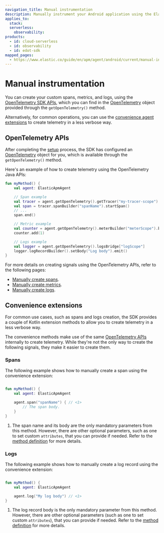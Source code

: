 ```yaml
---
navigation_title: Manual instrumentation
description: Manually instrument your Android application using the Elastic Distribution of OpenTelemetry Android.
applies_to:
  stack:
  serverless:
    observability:
products:
  - id: cloud-serverless
  - id: observability
  - id: edot-sdk
mapped_pages:
  - https://www.elastic.co/guide/en/apm/agent/android/current/manual-instrumentation.html
---
```


# Manual instrumentation

You can create your custom spans, metrics, and logs, using the [OpenTelemetry SDK APIs](https://opentelemetry.io/docs/languages/java/api/#opentelemetry-api), which you can find in the [OpenTelemetry](https://www.javadoc.io/doc/io.opentelemetry/opentelemetry-api/latest/io/opentelemetry/api/OpenTelemetry.html) object provided through the `getOpenTelemetry()` method. 

Alternatively, for common operations, you can use the [convenience agent extensions](#convenience-extensions) to create telemetry in a less verbose way.

## OpenTelemetry APIs

After completing the [setup](getting-started.md) process, the SDK has configured an [OpenTelemetry](https://www.javadoc.io/doc/io.opentelemetry/opentelemetry-api/latest/io/opentelemetry/api/OpenTelemetry.html) object for you, which is available through the `getOpenTelemetry()` method. 

Here's an example of how to create telemetry using the OpenTelemetry Java APIs:

```kotlin
fun myMethod() {
    val agent: ElasticApmAgent

    // Span example
    val tracer = agent.getOpenTelemetry().getTracer("my-tracer-scope")
    val span = tracer.spanBuilder("spanName").startSpan()
    // ...
    span.end()

    // Metric example
    val counter = agent.getOpenTelemetry().meterBuilder("meterScope").build().counterBuilder("myCounter").build()
    counter.add(1)

    // Logs example
    val logger = agent.getOpenTelemetry().logsBridge["logScope"]
    logger.logRecordBuilder().setBody("Log body").emit()
}
```

For more details on creating signals using the OpenTelemetry APIs, refer to the following pages:

- [Manually create spans](https://opentelemetry.io/docs/languages/java/api/#span).
- [Manually create metrics](https://opentelemetry.io/docs/languages/java/api/#meter).
- [Manually create logs](https://opentelemetry.io/docs/languages/java/api/#logger).

## Convenience extensions

For common use cases, such as spans and logs creation, the SDK provides a couple of Kotlin extension methods to allow you to create telemetry in a less verbose way.

The convenience methods make use of the same [OpenTelemetry APIs](#opentelemetry-apis) internally to create telemetry. While they're not the only way to create the following signals, they make it easier to create them.

### Spans

The following example shows how to manually create a span using the convenience extension:

```kotlin

fun myMethod() {
    val agent: ElasticApmAgent

    agent.span("spanName") { // <1>
        // The span body.
    }
}
```

1. The span name and its body are the only mandatory parameters from this method. However, there are other optional parameters, such as one to set custom `attributes`, that you can provide if needed. Refer to the [method definition](https://github.com/elastic/apm-agent-android/blob/main/agent-sdk/src/main/java/co/elastic/otel/android/extensions/ElasticOtelAgentExtensions.kt) for more details.

### Logs

The following example shows how to manually create a log record using the convenience extension:

```kotlin

fun myMethod() {
    val agent: ElasticApmAgent

    agent.log("My log body") // <1>
}
```

1. The log record body is the only mandatory parameter from this method. However, there are other optional parameters (such as one to set custom `attributes`), that you can provide if needed. Refer to the [method definition](https://github.com/elastic/apm-agent-android/blob/main/agent-sdk/src/main/java/co/elastic/otel/android/extensions/ElasticOtelAgentExtensions.kt) for more details.